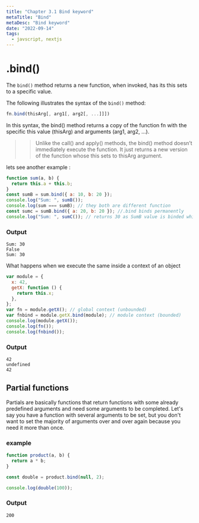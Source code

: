 ```yaml
---
title: "Chapter 3.1 Bind keyword"
metaTitle: "Bind"
metaDesc: "Bind keyword"
date: "2022-09-14"
tags:
  - javscript, nextjs
---
```


# .bind()

The `bind()` method returns a new function, when invoked, has its this sets to a specific value.

The following illustrates the syntax of the `bind()` method:

```js
fn.bind(thisArg[, arg1[, arg2[, ...]]])
```

In this syntax, the bind() method returns a copy of the function fn with the specific this value (thisArg) and arguments (arg1, arg2, …).

> > Unlike the call() and apply() methods, the bind() method doesn’t immediately execute the function. It just returns a new version of the function whose this sets to thisArg argument.

lets see another example :

```js
function sum(a, b) {
  return this.a + this.b;
}
const sumB = sum.bind({ a: 10, b: 20 });
console.log("Sum: ", sumB());
console.log(sum === sumB); // they both are different function
const sumc = sumB.bind({ a: 20, b: 20 }); //.bind binds permanently
console.log("Sum: ", sumC()); // returns 30 as SumB value is binded which is 30
```

### Output

```
Sum: 30
False
Sum: 30
```

What happens when we execute the same inside a context of an object

```js
var module = {
  x: 42,
  getX: function () {
    return this.x;
  },
};
var fn = module.getX(); // global context (unbounded)
var fnbind = module.getX.bind(module); // module context (bounded)
console.log(module.getX());
console.log(fn());
console.log(fnbind());
```

### Output

```
42
undefined
42
```

## Partial functions

Partials are basically functions that return functions with some already predefined arguments and need some arguments to be completed. Let's say you have a function with several arguments to be set, but you don't want to set the majority of arguments over and over again because you need it more than once.

### example

```js
function product(a, b) {
  return a * b;
}

const double = product.bind(null, 2);

console.log(double(100));
```

### Output

```
200
```
